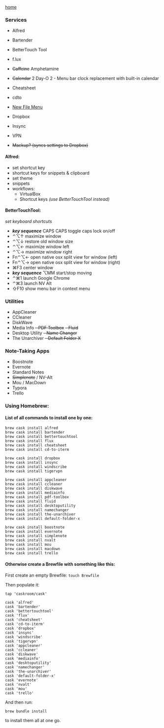 [home](index.md)

### Services

- Alfred
- Bartender
- BetterTouch Tool
- f.lux
- ~~Caffeine~~ Amphetamine
- ~~Calendar~~ 2 Day-O 2 - Menu bar clock replacement with built-in calendar
- Cheatsheet
- cdto
- [New File Menu](http://langui.net/new-file-menu/)

- Dropbox
- Insync
- VPN

- ~~Mackup? (syncs settings to Dropbox)~~

#### Alfred:
 - set shortcut key
 - shortcut keys for snippets & clipboard
 - set theme
 - snippets
 - workflows:
   - VirtualBox
   - Shortcut keys _(use BetterTouchTool instead)_

#### BetterTouchTool:
 _set keyboard shortcuts_
 - **_key sequence_** CAPS CAPS toggle caps lock on/off
 - ⌃⌥↑ maximize window
 - ⌃⌥↓ restore old window size
 - ⌃⌥← maximize window left
 - ⌃⌥→ maximize window right
 - Fn⌃⌥← open native osx split view for window (left)
 - Fn⌃⌥→ open native osx split view for window (right)
 - ⌘F3 center window
 - **_key sequence_** ⌥MM start/stop moving
 - ⌃⌘1 launch Google Chrome
 - ⌃⌘3 launch NV Alt
 - ⇧F10 show menu bar in context menu

### Utilities

- AppCleaner
- CCleaner
- DiskWave
- Media Info
~~- PDF Toolbox~~
~~- Fluid~~
- Desktop Utility
~~- Name Changer~~
- The Unarchiver
~~- Default Folder X~~


### Note-Taking Apps
- Boostnote
- Evernote
- Standard Notes
- ~~Simplenote~~ / NV-Alt
- Mou / MacDown
- Typora
- Trello


### Using Homebrew:

#### List of all commands to install one by one:
```
brew cask install alfred
brew cask install bartender
brew cask install bettertouchtool
brew cask install flux
brew cask install cheatsheet
brew cask install cd-to-iterm

brew cask install dropbox
brew cask install insync
brew cask install windscribe
brew cask install tigervpn
 
brew cask install appcleaner
brew cask install ccleaner
brew cask install diskwave
brew cask install mediainfo
brew cask install pdf-toolbox
brew cask install fluid
brew cask install desktoputility
brew cask install namechanger
brew cask install the-unarchiver
brew cask install default-folder-x
 
brew cask install boostnote
brew cask install evernote 
brew cask install simplenote 
brew cask install nvalt 
brew cask install mou 
brew cask install macdown
brew cask install trello
```

#### Otherwise create a Brewfile with something like this:

First create an empty Brewfile:
`touch Brewfile`

Then populate it:

```
tap 'caskroom/cask'

cask 'alfred'
cask 'bartender'
cask 'bettertouchtool'
cask 'flux'
cask 'cheatsheet'
cask 'cd-to-iterm'
cask 'dropbox'
cask 'insync'
cask 'windscribe'
cask 'tigervpn'
cask 'appcleaner'
cask 'ccleaner'
cask 'diskwave'
cask 'mediainfo'
cask 'desktoputility'
cask 'namechanger'
cask 'the-unarchiver'
cask 'default-folder-x'
cask 'evernote'
cask 'nvalt'
cask 'mou'
cask 'trello'
```

And then run: 

```
brew bundle install
```

to install them all at one go.
